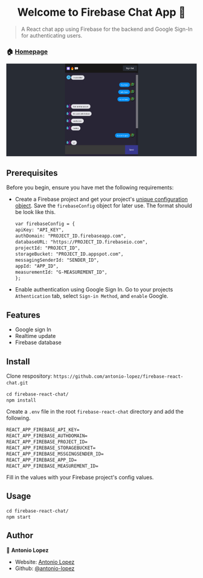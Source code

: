 <h1 align="center">Welcome to Firebase Chat App 👋</h1>
<p>
</p>

> A React chat app using Firebase for the backend and Google Sign-In for authenticating users.

### 🏠 [Homepage](https://antonio-firebase-chat-app.netlify.app/)

![screenshot](https://github.com/antonio-lopez/firebase-react-chat/blob/main/uploads/firebase-chat-app-screenshot.png?raw=true)

## Prerequisites

Before you begin, ensure you have met the following requirements:

- Create a Firebase project and get your project's [unique configuration object](https://firebase.google.com/docs/web/setup). Save the `firebaseConfig` object for later use. The format should be look like this.
  ```
  var firebaseConfig = {
  apiKey: "API_KEY",
  authDomain: "PROJECT_ID.firebaseapp.com",
  databaseURL: "https://PROJECT_ID.firebaseio.com",
  projectId: "PROJECT_ID",
  storageBucket: "PROJECT_ID.appspot.com",
  messagingSenderId: "SENDER_ID",
  appId: "APP_ID",
  measurementId: "G-MEASUREMENT_ID",
  };
  ```
- Enable authentication using Google Sign In. Go to your projects `Athentication` tab, select `Sign-in Method`, and `enable` Google.

## Features

- Google sign In
- Realtime update
- Firebase database

## Install

Clone respository: `https://github.com/antonio-lopez/firebase-react-chat.git`

```
cd firebase-react-chat/
npm install
```

Create a `.env` file in the root `firebase-react-chat` directory and add the following.

```
REACT_APP_FIREBASE_API_KEY=
REACT_APP_FIREBASE_AUTHDOMAIN=
REACT_APP_FIREBASE_PROJECT_ID=
REACT_APP_FIREBASE_STORAGEBUCKET=
REACT_APP_FIREBASE_MSSGINGSENDER_ID=
REACT_APP_FIREBASE_APP_ID=
REACT_APP_FIREBASE_MEASUREMENT_ID=
```

Fill in the values with your Firebase project's config values.

## Usage

```
cd firebase-react-chat/
npm start
```

## Author

👤 **Antonio Lopez**

- Website: [Antonio Lopez](https://www.antoniolopez.me/)
- Github: [@antonio-lopez](https://github.com/antonio-lopez)
